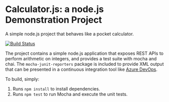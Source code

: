 Calculator.js: a node.js Demonstration Project
==============================================
A simple node.js project that behaves like a pocket calculator.

[![Build Status](https://dev.azure.com/mackhdez/PartsUnlimited/_apis/build/status/macaldinho.calculator)](https://dev.azure.com/mackhdez/PartsUnlimited/_build/latest?definitionId=3)

The project contains a simple node.js application that exposes REST APIs
to perform arithmetic on integers, and provides a test suite with mocha
and chai.  The `mocha-junit-reporters` package is included to provide XML
output that can be presented in a continuous integration tool like
[Azure DevOps](https://azure.com/devops).

To build, simply:

1. Runs `npm install` to install dependencies.
2. Runs `npm test` to run Mocha and execute the unit tests.

